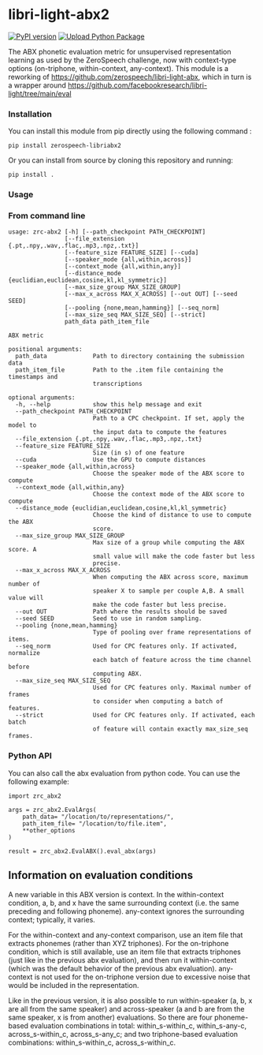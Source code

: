 # libri-light-abx2

[![PyPI version](https://badge.fury.io/py/zerospeech-libriabx2.svg)](https://badge.fury.io/py/zerospeech-libriabx2) [![Upload Python Package](https://github.com/zerospeech/libri-light-abx2/actions/workflows/pipy-publish.yaml/badge.svg)](https://github.com/zerospeech/libri-light-abx2/actions/workflows/pipy-publish.yaml)

The ABX phonetic evaluation metric for unsupervised representation learning as used by the ZeroSpeech challenge, now with context-type options (on-triphone, within-context, any-context). This module is a reworking of https://github.com/zerospeech/libri-light-abx, which in turn is a wrapper around https://github.com/facebookresearch/libri-light/tree/main/eval

  
### Installation
  
You can install this module from pip directly using the following command : 

`pip install zerospeech-libriabx2`

Or you can install from source by cloning this repository and running: 

`pip install .`


### Usage
### From command line

```
usage: zrc-abx2 [-h] [--path_checkpoint PATH_CHECKPOINT]
                [--file_extension {.pt,.npy,.wav,.flac,.mp3,.npz,.txt}]
                [--feature_size FEATURE_SIZE] [--cuda]
                [--speaker_mode {all,within,across}]
                [--context_mode {all,within,any}]
                [--distance_mode {euclidian,euclidean,cosine,kl,kl_symmetric}]
                [--max_size_group MAX_SIZE_GROUP]
                [--max_x_across MAX_X_ACROSS] [--out OUT] [--seed SEED]
                [--pooling {none,mean,hamming}] [--seq_norm]
                [--max_size_seq MAX_SIZE_SEQ] [--strict]
                path_data path_item_file

ABX metric

positional arguments:
  path_data             Path to directory containing the submission data
  path_item_file        Path to the .item file containing the timestamps and
                        transcriptions

optional arguments:
  -h, --help            show this help message and exit
  --path_checkpoint PATH_CHECKPOINT
                        Path to a CPC checkpoint. If set, apply the model to
                        the input data to compute the features
  --file_extension {.pt,.npy,.wav,.flac,.mp3,.npz,.txt}
  --feature_size FEATURE_SIZE
                        Size (in s) of one feature
  --cuda                Use the GPU to compute distances
  --speaker_mode {all,within,across}
                        Choose the speaker mode of the ABX score to compute
  --context_mode {all,within,any}
                        Choose the context mode of the ABX score to compute
  --distance_mode {euclidian,euclidean,cosine,kl,kl_symmetric}
                        Choose the kind of distance to use to compute the ABX
                        score.
  --max_size_group MAX_SIZE_GROUP
                        Max size of a group while computing the ABX score. A
                        small value will make the code faster but less
                        precise.
  --max_x_across MAX_X_ACROSS
                        When computing the ABX across score, maximum number of
                        speaker X to sample per couple A,B. A small value will
                        make the code faster but less precise.
  --out OUT             Path where the results should be saved
  --seed SEED           Seed to use in random sampling.
  --pooling {none,mean,hamming}
                        Type of pooling over frame representations of items.
  --seq_norm            Used for CPC features only. If activated, normalize
                        each batch of feature across the time channel before
                        computing ABX.
  --max_size_seq MAX_SIZE_SEQ
                        Used for CPC features only. Maximal number of frames
                        to consider when computing a batch of features.
  --strict              Used for CPC features only. If activated, each batch
                        of feature will contain exactly max_size_seq frames.
```
### Python API
You can also call the abx evaluation from python code. You can use the following example:

```
import zrc_abx2

args = zrc_abx2.EvalArgs(
    path_data= "/location/to/representations/",
    path_item_file= "/location/to/file.item",
    **other_options
)

result = zrc_abx2.EvalABX().eval_abx(args)
```

## Information on evaluation conditions
A new  variable in this ABX version is context.
In the within-context condition, a, b, and x have the same surrounding context (i.e. the same preceding and following phoneme). any-context ignores the surrounding context; typically, it varies. 

For the within-context and any-context comparison, use an item file that extracts phonemes (rather than XYZ triphones). For the on-triphone condition, which is still available, use an item file that extracts triphones (just like in the previous abx evaluation), and then run it within-context (which was the default behavior of the previous abx evaluation). any-context is not used for the on-triphone version due to excessive noise that would be included in the representation.

Like in the previous version, it is also possible to run within-speaker (a, b, x are all from the same speaker) and across-speaker (a and b are from the same speaker, x is from another) evaluations. So there are four phoneme-based evaluation combinations in total: within_s-within_c, within_s-any-c, across_s-within_c, across_s-any_c; and two triphone-based evaluation combinations: within_s-within_c, across_s-within_c. 

